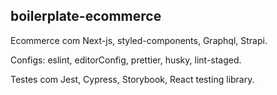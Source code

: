 ## boilerplate-ecommerce

Ecommerce com Next-js, styled-components, Graphql, Strapi.

Configs: eslint, editorConfig, prettier, husky, lint-staged.

Testes com Jest, Cypress, Storybook, React testing library.
